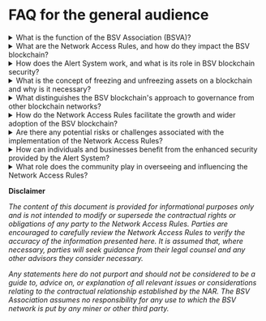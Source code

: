 # FAQ for the general audience

<details>

<summary>What is the function of the BSV Association (BSVA)?</summary>

The BSV Association (BSVA) serves as the principal steward of the BSV network, entrusted with multiple critical functions. Here’s an overview of its key functions:

* **Stewardship:** The BSVA’s primary function is to steward the BSV network. This involves communicating essential information and updates to miners and other network participants, primarily through the Alert System. This system is crucial for disseminating important security updates, alerts, and guidance to maintain the network's integrity and efficiency.
* **Educational Support and Software Development:** The BSVA also focuses on providing educational resources and supporting software development initiatives. This function is vital in equipping the BSV community with the necessary knowledge and tools to optimise network participation and foster technological innovation within the blockchain space.
* **Enforcement of Network Access Rules (NAR):** As a party to the NAR, the BSVA has well-defined duties and obligations towards network miners and nodes, as set out in NAR. The association ensures that these rules are adhered to, and it can be held accountable for any breaches or overreaching actions. This enforcement is key to maintaining a fair, secure, and orderly network.
* **Compliance with Legal Directives**: A significant part of the BSVA’s role involves enforcing legal directives, particularly regarding the freezing or reassignment of unspent transaction outputs (UTXOs). Utilising the Alert System, the BSVA facilitates network compliance with relevant court orders, thereby aligning the BSV network with relevant legal standards and regulatory requirements.

In essence, the BSVA's role is to ensure that the BSV network operates within a secure, legal, and efficient framework, balancing the needs of network participants with the overarching goal of maintaining a stable and trustworthy blockchain environment.

</details>

<details>

<summary>What are the Network Access Rules, and how do they impact the BSV blockchain?</summary>

The Network Access Rules (NAR) on the BSV blockchain is a multilateral contract between and among the BSVA (the steward of the network) and the nodes. The NAR overseen by the BSVA, are a set of guidelines that dictate how participants operate honestly within the network. The network rules are built off the six steps to run the network covered in section 5 of the Bitcoin White Paper. Adhering to these six steps and the NAR that have been built upon them will be crucial for maintaining a secure and orderly system, thereby impacting network reliability and user trust in the BSV blockchain.

</details>

<details>

<summary>How does the Alert System work, and what is its role in BSV blockchain security?</summary>

The Alert System serves as a critical security feature within the BSV blockchain, playing an important role in maintaining blockchain security and ensuring the network's robust operation. It operates by allowing the BSVA to issue warnings, directives, and important network updates when necessary to address various situations.

The Alert System's primary function is to provide technical means for remedying breaches of the NAR by nodes. It achieves this by re-introducing the Alert Key Mechanism to the BSV network. In essence, the BSVA utilises this mechanism to send directives and messages to all network nodes, requesting them to take specific actions as outlined in the NAR. These NAR represent the agreed-upon terms and conditions that nodes have accepted when joining the BSV blockchain and engaging in relevant activities (including network activities).

The messages sent through the Alert System can take various forms. Some messages are purely informative, providing updates on upcoming software changes or other important developments. Others are issued as directives in predefined situations, as explicitly defined in the NAR. These situations may include responding to threats such as double-spend attacks on the BSV network.

Additionally, the Alert System facilitates actions related to the freezing, releasing, and confiscating of unspent transaction outputs (UTXOs). These actions are enabled to help ensure compliance with court orders and legal requirements, further enhancing the BSV network's security and integrity.

</details>

<details>

<summary>What is the concept of freezing and unfreezing assets on a blockchain and why is it necessary?</summary>

Freezing assets on a blockchain involves temporarily disabling transactions for specific digital assets to comply with legal directives. Unfreezing assets restores their transaction capabilities. This mechanism is a necessary part of the enforcement processes that have been adopted to effect compliance with legal directives.

</details>

<details>

<summary>What distinguishes the BSV blockchain's approach to governance from other blockchain networks?</summary>

The BSV blockchain, under the stewardship of the BSVA, adopts a structured approach to governance with clearly defined rules and processes.

As stewards of the Bitcoin Protocol, the BSVA undertakes responsibility to act in the best interest of the BSV network, setting the core design of the Bitcoin Protocol in stone such that users can build upon the network with confidence. In addition to aiding network and protocol stability, the BSVA are also the issuers of the NAR which create an enforceable multilateral agreement that miners commit to by performing their network activities. The NAR specify the conditions under directives can be disseminated through the Alert System, specifying steps which miners must take to stay compliant with the NAR.

This approach is in contrast with other blockchain developer groups that are less likely to assume a similar level of responsibility. Instead, we see fewer proactive steps towards accepting such responsibility and an absence of any strong interest in creating a fixed and clearly defined protocol.

Under the stewardship model, and the role of the BSVA and the NAR, a regulatory-compliant framework is created for BSV, supporting the enforceability and respect of applicable laws and regulations – a commitment sorely absent in blockchain to date.

A key aspect of BSV Blockchain is that the underlying protocol remains "set in stone", and is unalterable by the BSV Association or anyone else. The BSVA is committed to this stability, in stark contrast to other blockchain networks.

</details>

<details>

<summary>How do the Network Access Rules facilitate the growth and wider adoption of the BSV blockchain?</summary>

The development of the NAR is critical for the BSV blockchain's widespread adoption, particularly for real-world applications that require robust governance mechanisms such as rollback and asset recovery. These rules provide the necessary clarity and reliability that enterprises and large-scale users demand.

</details>

<details>

<summary>Are there any potential risks or challenges associated with the implementation of the Network Access Rules?</summary>

Implementing the NAR involves balancing the need for a secure and orderly public blockchain while ensuring the rules are fair and not overly restrictive. The most significant challenges are anticipated to be the complexity of multijurisdictional enforcement orders between states sanctioned by some and not by others.

</details>

<details>

<summary>How can individuals and businesses benefit from the enhanced security provided by the Alert System?</summary>

The enhanced security from the Alert System means individuals and businesses can operate on the BSV blockchain with increased confidence, knowing that there are measures in place to protect against fraud, unauthorised transactions, and other security threats.

</details>

<details>

<summary>What role does the community play in overseeing and influencing the Network Access Rules?</summary>

While the BSVA is responsible for the final structure of the NAR, community feedback, use cases, and insights are valuable and appreciated. They can help inform the BSVA of the BSV network’s practical needs and user experiences, contributing to the refinement of the current rules. The BSVA reserves its right to amend the NAR but with the intention not to change any of the fundamentals in the Bitcoin Protocol.

</details>



**Disclaimer**&#x20;

_The content of this document is provided for informational purposes only and is not intended to modify or supersede the contractual rights or obligations of any party to the Network Access Rules. Parties are encouraged to carefully review the Network Access Rules to verify the accuracy of the information presented here. It is assumed that, where necessary, parties will seek guidance from their legal counsel and any other advisors they consider necessary._&#x20;

_Any statements here do not purport and should not be considered to be a guide to, advice on, or explanation of all relevant issues or considerations relating to the contractual relationship established by the NAR. The BSV Association assumes no responsibility for any use to which the BSV network is put by any miner or other third party._

